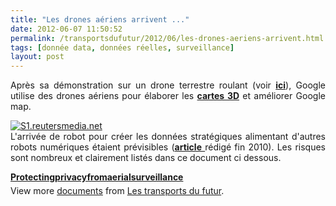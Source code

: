 ```yaml
---
title: "Les drones aériens arrivent ..."
date: 2012-06-07 11:50:52
permalink: /transportsdufutur/2012/06/les-drones-aeriens-arrivent.html
tags: [donnée data, données réelles, surveillance]
layout: post
---
```


<p style="text-align: justify">Après sa démonstration sur un drone terrestre roulant (voir <a href="https://gabrielplassat.github.io/transportsdufutur/2012/06/en-supprimant-le-conducteur-la-voiture-autonome-change-profondement-le-secteur-des-mobilites.html" target="_blank"><strong>ici</strong></a>), Google utilise des drones aériens pour élaborer les <a href="http://www.reuters.com/article/2012/06/06/us-google-maps-idUSBRE85516020120606" target="_blank"><strong>cartes 3D</strong></a> et améliorer Google map.</p> <p style="text-align: justify"><a class="asset-img-link" href="https://gabrielplassat.github.io/transportsdufutur/wp-content/uploads/sites/6/old/6a0120a66d2ad4970b0176151d9fe1970c-pi.jpg"><img alt="S1.reutersmedia.net" class="asset  asset-image at-xid-6a0120a66d2ad4970b0176151d9fe1970c" src="/wp-content/uploads/sites/6/old/6a0120a66d2ad4970b0176151d9fe1970c-500wi.jpg" style="margin-left: auto;margin-right: auto" title="S1.reutersmedia.net" /></a><br />L'arrivée de robot pour créer les données stratégiques alimentant d'autres robots numériques étaient prévisibles (<a href="https://gabrielplassat.github.io/transportsdufutur/2010/09/metanote-tdf-7-la-donnee-enjeu-strategique-des-mobilites-multimodales-quelles-perspectives.html" target="_blank"><strong>article</strong> </a>rédigé fin 2010). Les risques sont nombreux et clairement listés dans ce document ci dessous. </p>  <!--more-->   <div id="__ss_13233697" style="width: 477px"><strong style="margin: 12px 0 4px"><a href="http://www.slideshare.net/transportsdufutur/protectingprivacyfromaerialsurveillance" title="Protectingprivacyfromaerialsurveillance">Protectingprivacyfromaerialsurveillance</a></strong>         <div style="padding: 5px 0 12px">View more <a href="http://www.slideshare.net/">documents</a> from <a href="http://www.slideshare.net/transportsdufutur">Les transports du futur</a>.</div> </div>
